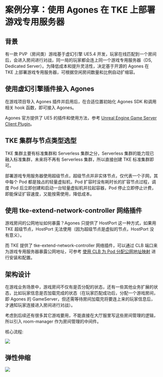 # 案例分享：使用 Agones 在 TKE 上部署游戏专用服务器

## 背景

有一款 PVP（房间类）游戏基于虚幻引擎 UE5.4 开发，玩家在线匹配到一个房间后，会进入房间进行对战，同一局的玩家都会连上同一个游戏专用服务器（DS, Dedicated Server）。为降低成本和提升灵活性，决定基于开源的 Agones 在 TKE 上部署游戏专用服务器，可根据空闲房间数量和比例自动扩缩容。

## 使用虚幻引擎插件接入 Agones

在游戏项目导入 Agones 插件并启用后，在合适位置初始化 Agones SDK 和调用相关 hook 函数，即可接入 Agones。

Agones 官方提供了 UE5 的插件和使用方法，参考 [Unreal Engine Game Server Client Plugin](https://agones.dev/site/docs/guides/client-sdks/unreal/)。

## TKE 集群与节点类型选型

TKE 集群主要有标准集群和 Serverless 集群之分，Serverless 集群的能力现已融入标准集群，未来将不再有 Serverless 集群，所以直接创建 TKE 标准集群即可。

部署游戏专用服务器使用超级节点，超级节点并非实体节点，仅代表一个子网，其中每个 Pod 都是独占的轻量虚拟机，Pod 扩容时没有耗时长的扩容节点过程，调度 Pod 后立即创建和启动一台轻量虚拟机并拉起容器，Pod 停止立即停止计费，即能保证扩容速度，又能按需使用，降低成本。

## 使用 tke-extend-network-controller 网络插件

游戏房间的公网地址如何暴露？Agones 只提供了 HostPort 这一种方式，如果用 TKE 超级节点，HostPort 无法使用（因为超级节点是虚拟的节点，HostPort 没有意义）。

而 TKE 提供了 tke-extend-network-controller 网络插件，可以通过 CLB 端口来为游戏专用服务器暴露公网地址，可参考 [使用 CLB 为 Pod 分配公网地址映射](https://cloud.tencent.com/document/product/457/111623) 进行安装和配置。

## 架构设计

在游戏业务场景中，游戏房间不仅有是否分配的状态，还有一些其他业务扩展的状态，比如玩家信息是否加载完成的状态（在玩家匹配成功后，分配一个游戏房间，即 Agones 的 GameServer，但还需等待房间加载完将要连上来的玩家信息后，才通知玩家连接进入房间进行对战）。

考虑到后续还有很多其它游戏要用，不能直接在大厅服里写这些房间管理的逻辑，所以引入 room-manager 作为房间管理的中间件。

核心流程:

![](https://image-host-1251893006.cos.ap-chengdu.myqcloud.com/2024%2F11%2F06%2F20241106172705.png)

## 弹性伸缩

![](https://image-host-1251893006.cos.ap-chengdu.myqcloud.com/2024%2F11%2F06%2F20241106172751.png)
